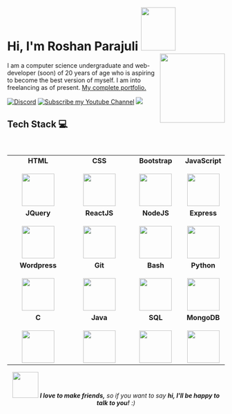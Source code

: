 <h1> Hi, I'm Roshan Parajuli  <img src = "https://octodex.github.com/images/spidertocat.png" width ="80px" height="100px"> 
  <img align="right" src="https://www.roshanparajuli.com.np/avatar.png" width="150px" height="160px">
</h1>
<p>I am a computer science undergraduate and web-developer (soon) of 20 years of age who is aspiring to become the best version of myself. I am into freelancing as of present. 
  <a href="https://www.roshanparajuli.com.np" target="_blank">My complete portfolio.</a></p>


[![Discord](https://img.shields.io/discord/788594996193525780?color=brightgreen&label=Join%20my%20Discord&logo=discord&logoColor=white&style=for-the-badge)](https://discord.gg/uNqAmhyvM7)
<a href="https://www.youtube.com/channel/UCVJyOzRYgyZWz-27mJaUCCA?sub_confirmation=1"><img src="https://img.shields.io/badge/Subscribe%20my-Youtube%20Channel-red.svg?style=for-the-badge&logo=youtube" alt="Subscribe my Youtube Channel"></a>
<a href="https://www.linkedin.com/in/rsnpj/"><img src="https://img.shields.io/badge/Connect%20on-LinkedIn-blue.svg?style=for-the-badge&logo=LinkedIn"></a>

## Tech Stack :computer:
<br/>
<center>
<table>
<tbody align="center">
 <tr>
   
<td align="center" width="25%">
<span><b><center>HTML</center></b></span><br/> 
<img height=75px src="https://img.icons8.com/color/2x/html-5.png"> 
</td>

   
<td align="center" width="30%">
<span><b><center>CSS</center></b></span><br/>  
<img height=75px src="https://img.icons8.com/color/2x/css3.png"> 
</td>

<td align="center" width="25%">
<span><b><center>Bootstrap</center></b></span><br/> 
<img height=75px src="https://img.icons8.com/color/2x/bootstrap.png"> 
</td>

<td align="center" width="25%">
<span><b><center>JavaScript</center></b></span><br/>  
<img height=75px src="https://img.icons8.com/color/2x/javascript.png"> 
</td>
</tr>
<tr>

<td align="center" width="30%">
<span><b><center>JQuery</center></b></span><br/>  
<img height=75px src="https://img.icons8.com/ios/50/000000/jquery.png"/>
</td>
   
<td align="center" width="25%">
<span><b><center>ReactJS</center></b></span><br/> 
<img height=75px src="https://img.icons8.com/ultraviolet/2x/react.png"> 
</td>

<td align="center" width="25%">
<span><b><center>NodeJS</center></b></span> <br/>
<img height=75px src="https://img.icons8.com/color/2x/nodejs.png"> 
</td>

<td align="center" width="25%">
<span><b><center>Express</center></b></span><br/> 
<img height=75px src="https://img.icons8.com/dusk/64/000000/javascript.png"/>
</td>

</tr>

<tr>
  <td align="center" width="25%">
<span><b><center>Wordpress</center></b></span> <br/>
<img height=75px src="https://img.icons8.com/dusk/64/000000/wordpress.png"/>
</td>
<td align="center" width="25%">
<span><b><center>Git</center></b></span> <br/>
<img height=75px src="https://img.icons8.com/ios-glyphs/2x/github-2.png"> 
</td>

<td align="center" width="25%">
<span><b><center>Bash</center></b></span> <br/>
<img height=75px src="https://img.icons8.com/bubbles/2x/console.png"> 
</td>

<td align="center" width="25%">
<span><b><center>Python</center></b></span> <br/>
<img height=75px src="https://img.icons8.com/color/2x/python.png"> 
</td>
</tr>
<tr>

<td align="center" width="25%">
<span><b><center>C</center></b></span> <br/>
<img height=75px src="https://img.icons8.com/color/48/000000/c-programming.png"/>
</td>

<td align="center" width="25%">
<span><b><center>Java</center></b></span> <br/>
<img height=75px src="https://img.icons8.com/dusk/64/000000/java-coffee-cup-logo.png"/>
</td>

<td align="center" width="25%">
<span><b><center>SQL</center></b></span> <br/>
<img height=75px src="https://img.icons8.com/ios-filled/2x/sql.png"> 
</td>

<td align="center" width="20%">
<span><b><center>MongoDB</center></b></span> <br/>
<img height=75px src="https://img.icons8.com/color/64/000000/mongodb.png"/>
 </td>

</tr>

</tbody>
</table>

<img src="https://media.giphy.com/media/LnQjpWaON8nhr21vNW/giphy.gif" width="60"> <em><b>I love to make friends,</b> so if you want to say <b>hi, I'll be happy to talk to you!</b> :)</em>
